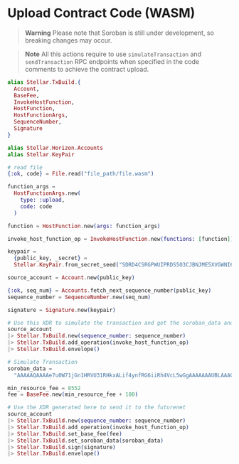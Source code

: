 # Upload Contract Code (WASM)
> **Warning**
> Please note that Soroban is still under development, so breaking changes may occur.

> **Note**
> All this actions require to use `simulateTransaction` and `sendTransaction` RPC endpoints when specified in the code comments to achieve the contract upload.

```elixir
alias Stellar.TxBuild.{
  Account,
  BaseFee,
  InvokeHostFunction,
  HostFunction,
  HostFunctionArgs,
  SequenceNumber,
  Signature
}

alias Stellar.Horizon.Accounts
alias Stellar.KeyPair

# read file
{:ok, code} = File.read("file_path/file.wasm")

function_args =
  HostFunctionArgs.new(
    type: :upload,
    code: code
  )

function = HostFunction.new(args: function_args)

invoke_host_function_op = InvokeHostFunction.new(functions: [function])

keypair =
  {public_key, _secret} =
  Stellar.KeyPair.from_secret_seed("SDRD4CSRGPWUIPRDS5O3CJBNJME5XVGWNI677MZDD4OD2ZL2R6K5IQ24")

source_account = Account.new(public_key)

{:ok, seq_num} = Accounts.fetch_next_sequence_number(public_key)
sequence_number = SequenceNumber.new(seq_num)

signature = Signature.new(keypair)

# Use this XDR to simulate the transaction and get the soroban_data and min_resource_fee
source_account
|> Stellar.TxBuild.new(sequence_number: sequence_number)
|> Stellar.TxBuild.add_operation(invoke_host_function_op)
|> Stellar.TxBuild.envelope()

# Simulate Transaction
soroban_data =
  "AAAAAQAAAAe7u0W71jGn1HRVU31RHkxALif4ynfRG6iiRh4VcL5wGgAAAAAAAUBLAAACSAAAAAAAAAAAAAAAAAAAAAAAAAAA"

min_resource_fee = 8552
fee = BaseFee.new(min_resource_fee + 100)

# Use the XDR generated here to send it to the futurenet
source_account
|> Stellar.TxBuild.new(sequence_number: sequence_number)
|> Stellar.TxBuild.add_operation(invoke_host_function_op)
|> Stellar.TxBuild.set_base_fee(fee)
|> Stellar.TxBuild.set_soroban_data(soroban_data)
|> Stellar.TxBuild.sign(signature)
|> Stellar.TxBuild.envelope()

```